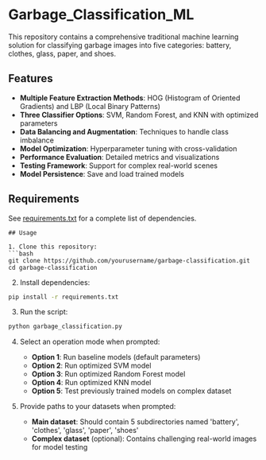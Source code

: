 # Garbage_Classification_ML

This repository contains a comprehensive traditional machine learning solution for classifying garbage images into five categories: battery, clothes, glass, paper, and shoes.

## Features

- **Multiple Feature Extraction Methods**: HOG (Histogram of Oriented Gradients) and LBP (Local Binary Patterns)
- **Three Classifier Options**: SVM, Random Forest, and KNN with optimized parameters
- **Data Balancing and Augmentation**: Techniques to handle class imbalance
- **Model Optimization**: Hyperparameter tuning with cross-validation
- **Performance Evaluation**: Detailed metrics and visualizations
- **Testing Framework**: Support for complex real-world scenes
- **Model Persistence**: Save and load trained models

## Requirements

See [requirements.txt](requirements.txt) for a complete list of dependencies.

```
## Usage

1. Clone this repository:
```bash
git clone https://github.com/yourusername/garbage-classification.git
cd garbage-classification
```

2. Install dependencies:
```bash
pip install -r requirements.txt
```

3. Run the script:
```bash
python garbage_classification.py
```

4. Select an operation mode when prompted:
   - **Option 1**: Run baseline models (default parameters)
   - **Option 2**: Run optimized SVM model
   - **Option 3**: Run optimized Random Forest model
   - **Option 4**: Run optimized KNN model
   - **Option 5**: Test previously trained models on complex dataset

5. Provide paths to your datasets when prompted:
   - **Main dataset**: Should contain 5 subdirectories named 'battery', 'clothes', 'glass', 'paper', 'shoes'
   - **Complex dataset** (optional): Contains challenging real-world images for model testing
```

